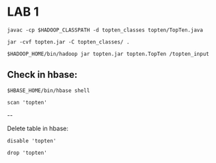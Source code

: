 # LAB 1

`javac -cp $HADOOP_CLASSPATH -d topten_classes topten/TopTen.java`

`jar -cvf topten.jar -C topten_classes/ .`

`$HADOOP_HOME/bin/hadoop jar topten.jar topten.TopTen /topten_input`

## Check in hbase:

`$HBASE_HOME/bin/hbase shell`

`scan 'topten'`


--

Delete table in hbase:

`disable 'topten'`

`drop 'topten'`